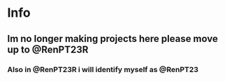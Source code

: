 # Info
## Im no longer making projects here please move up to @RenPT23R
### Also in @RenPT23R i will identify myself as @RenPT23
